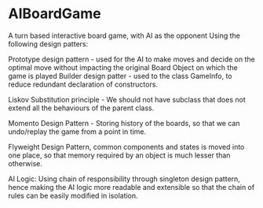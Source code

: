 # AIBoardGame
A turn based interactive board game, with AI as the opponent Using the following design patters:

Prototype design pattern - used for the AI to make moves and decide on the optimal move without impacting the original Board Object on which the game is played
Builder design patter - used to the class GameInfo, to reduce redundant declaration of constructors.

Liskov Substitution principle - We should not have subclass that does not extend all the behaviours of the parent class.

Momento Design Pattern - Storing history of the boards, so that we can undo/replay the game from a point in time.

Flyweight Design Pattern, common components and states is moved into one place, so that memory required by an object is much lesser than otherwise.


AI Logic:
Using chain of responsibility through singleton design pattern, hence making the AI logic more readable and extensible so that the chain of rules can be easily modified in isolation.
